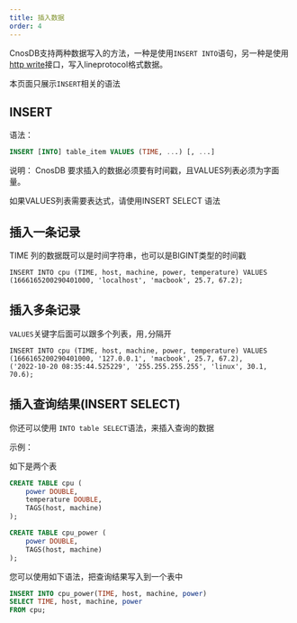 ```yaml
---
title: 插入数据
order: 4
---
```


CnosDB支持两种数据写入的方法，一种是使用`INSERT INTO`语句，另一种是使用[http write](../application/api.md)接口，写入lineprotocol格式数据。

本页面只展示`INSERT`相关的语法
## INSERT

语法：

```sql
INSERT [INTO] table_item VALUES (TIME, ...) [, ...]
```

说明：
CnosDB 要求插入的数据必须要有时间戳，且VALUES列表必须为字面量。

如果VALUES列表需要表达式，请使用INSERT SELECT 语法


## 插入一条记录

TIME 列的数据既可以是时间字符串，也可以是BIGINT类型的时间戳

```
INSERT INTO cpu (TIME, host, machine, power, temperature) VALUES
(1666165200290401000, 'localhost', 'macbook', 25.7, 67.2);
```

## 插入多条记录

`VALUES`关键字后面可以跟多个列表，用`,`分隔开

```
INSERT INTO cpu (TIME, host, machine, power, temperature) VALUES
(1666165200290401000, '127.0.0.1', 'macbook', 25.7, 67.2),
('2022-10-20 08:35:44.525229', '255.255.255.255', 'linux', 30.1, 70.6);
```

## 插入查询结果(INSERT SELECT)

你还可以使用 `INTO table SELECT`语法，来插入查询的数据

示例：

如下是两个表

```sql
CREATE TABLE cpu (
    power DOUBLE,
    temperature DOUBLE,
    TAGS(host, machine)
);

CREATE TABLE cpu_power (
    power DOUBLE,
    TAGS(host, machine)
);
```

您可以使用如下语法，把查询结果写入到一个表中

```sql
INSERT INTO cpu_power(TIME, host, machine, power)
SELECT TIME, host, machine, power
FROM cpu;
```